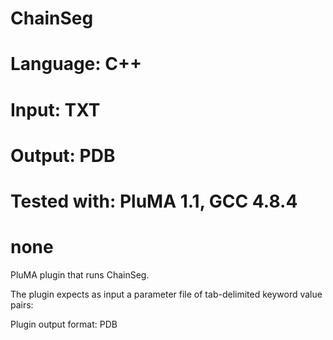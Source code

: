 # ChainSeg
# Language: C++
# Input: TXT
# Output: PDB
# Tested with: PluMA 1.1, GCC 4.8.4
# none

PluMA plugin that runs ChainSeg.

The plugin expects as input a parameter file of tab-delimited keyword value pairs: 

Plugin output format: PDB
